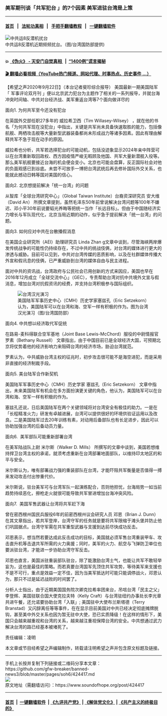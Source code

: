 ### 美军期刊谈「共军犯台 」的7个因素 美军进驻台湾是上策
------------------------

#### [首页](https://github.com/gfw-breaker/banned-news3/blob/master/README.md) &nbsp;&nbsp;|&nbsp;&nbsp; [法轮功真相](https://github.com/begood0513/basic/blob/master/README.md)  &nbsp;&nbsp;|&nbsp;&nbsp; [手把手翻墙教程](https://github.com/gfw-breaker/guides/wiki)  &nbsp;&nbsp;|&nbsp;&nbsp; [一键翻墙软件](https://github.com/gfw-breaker/nogfw/blob/master/README.md)  



<div><img alt="中共运8反潜机扰台" src="https://img.soundofhope.org/2020-09/6f436d15-bd5e-466b-bde3-5e7443a6082d_w650_r1_s_fotor-1600772900358.jpg"/>
<br/><figcaption class="caption">
 中共运8反潜机近期频频扰台。（图/台湾国防部提供)
</figcaption></div><hr/>

#### 💥 [《伪火》 - 天安门自焚真相 ](http://158.247.195.190:10000/videos/blog/weihuo.html)&nbsp; |&nbsp; [“1400例”谎言揭秘  ](http://158.247.195.190:10000/videos/blog/jiexi1400.html)

#### [ 🎬  翻墙必看视频（YouTube热门频道、网站代理、时事热点、历史事件 ...）](https://github.com/gfw-breaker/links/blob/master/banned.md)

<div><div class="Content__Wrapper sc-1bvya0-0 grZQxZ">
 <p class="meta-top">
  <span class="meta">
   【希望之声2020年9月22日】（本台记者斐珍综合报导）
  </span>
  美国最新一期美国陆军「
  <ok href="/term/381394">
   军事评论双月刊
  </ok>
  」便以北京武力犯台为主题作了相关的一系列报导，并就台海冲突时间轴、中共对台经济战、美军重返台湾等7个面向做详尽的
 </p>
 <p>
  面向1. 为何共军至今还没有犯台
 </p>
 <div class="AD_Embed__Wrap-sc-1xslmin-0 igMuqX module desktop">
  <div>
  </div>
 </div>
 <p>
  在英国外交部任职27多年的
  <ok href="/term/381397">
   威拉希卫西（Tim Willasey-Wilsey）
  </ok>
  ，就在他的书名「为何共军现在没犯台」中指出，关键是共军尚未具备快速取胜的能力，包括像航舰、两栖攻击舰等大量新型武器装备都尚未形成战力等诸多因素。因此有理由解释共军不急于现在动手的原因。
 </p>
 <p>
  威拉希也分析，共军若选择犯台的可能动机，包括没迹象显示2024年亲中阵营可以在台湾重新取回政权、西方因疫情严峻无暇顾及他国、共军大量新潜舰入役等。那么美军航舰要接近台海的机会便会变小。北京也可能会盘算，反正国际社会对他的负面观感已到谷底。未尝不可放手一博把台湾武统后再去修补国际外交关系，也能就此撼动日韩等国对美国的信心。
 </p>
 <p>
  面向2. 北京想提前解决「统一台湾」的问题
 </p>
 <p>
  从智库「全球台湾研究中心」（Global Taiwan Institute）台裔资深研究员
  <ok href="/term/381400">
   安大维（David An）
  </ok>
  所撰文章提到，虽然毛泽东50年前曾说解决台湾问题等100年不嫌迟、邓小平30年前说要韬光养晦等把统一当作「长远目标」。但由于中国随经济实力增长与军队现代化，北京当局近期的动作，似乎急于提前解决「统一台湾」的问题。
 </p>
 <p>
  面向3. 如何应对中共在台散播假消息
 </p>
 <p>
  在美国企业研究所（AEI）助理研究员
  <ok href="/term/381403">
   Linda Zhan
  </ok>
  g文章中谈到，尽管海峡两岸爆发传统战争的可能性仍持续存在，不过中共的统战伎俩，对台湾的媒体进行更大的渗透与威胁。目前可以见到，中共对台湾传媒的恶质影响，以及在社群媒体传播大外宣和假讯息的伎俩，已严重威胁到台湾的媒体自由与民主进程。
 </p>
 <p>
  面对中共的资讯战，台湾政府与公民社会已用创新的方式来因应，美国也早在2016年12月成立「全球交流中心」（GEC），专责帮助台湾对抗中共境外文宣与假消息，增加台湾对抗假资讯的经费，并支持台湾积极参与国际组织。
 </p>
 <figure class="OImage__StyledFigure-sc-1lfley0-0 hHSfVg">
  <img alt="台湾汉光演习" src="https://img.soundofhope.org/2020-09/1600773548301.png"/>
  <br/><figcaption>
   美国陆军军事历史中心（CMH）历史学家塞兹孔（Eric Setzekorn）认为，美国陆军可以在台湾和海、空军一样有积极的作为。图为台湾汉光演习（图/台湾国防部）
  </figcaption>
 </figure>
 <p>
  面向4. 中共想以经济取代军促统
 </p>
 <p>
  在路易-麦科得联合空军基地（Joint Base Lewis-McChord）服役的中尉情报官
  <ok href="/term/381406">
   罗素（Bethany Russell）
  </ok>
  文章指出，由于中国目前已是全球经济大国，可预期北京将仗势着他的经济影响力来阻碍台湾的经济市场，胁迫台湾就范。
 </p>
 <p>
  罗素认为，中共威胁台湾主权的征兆时，初步攻击很可能不是海空进犯，而是采用非直接的经济制裁手段。
 </p>
 <p>
  面向5. 美台陆军合作新契机
 </p>
 <p>
  美国陆军军事历史中心（CMH）历史学家
  <ok href="/term/381409">
   塞兹孔（Eric Setzekorn）
  </ok>
  文章中指出，未来美国陆军有机会在多方面扮演更关键的角色，他认为，美国陆军可以在台湾和海、空军一样有积极的作为。
 </p>
 <div class="AD_Embed__Wrap-sc-1xslmin-0 igMuqX module desktop">
  <div>
  </div>
 </div>
 <p>
  塞兹孔还说，日后美国陆军在两个关键领域将对台湾安全有极佳的助力。一是在「长程精准火力」研发有卓越进展，台湾可以提供很好的环境供验证运用以及改良。二是美国陆军过去20年训练有素，对动用后备部队也有长足进步，因此可以协助加强台湾的后备动员力量。
 </p>
 <p>
  面向6.  美军部队可能重新部署台湾
 </p>
 <p>
  在美军陆战队上尉
  <ok href="/term/381412">
   米尔斯（Walker D. Mills）
  </ok>
  所撰写的文章中谈到，美国若想维持捍卫台湾主权的承诺，就须考虑重新在台湾部署地面部队，以维持印太地区的和平与安全。
 </p>
 <p>
  米尔斯认为，唯有部署战力强的重装部队在台湾，才能吓阻共军衡量是否值得一搏来发动攻击付出惨重代价。
 </p>
 <p>
  米尔斯说，驻台美军可与台湾军队一起演练配合，否则他担忧，台海局势一如当前趋势持续恶化，擦枪走火就很可能导致共军冒进增加台海冲突风险。
 </p>
 <p>
  面向7.  美国军售武器让台湾将共军赶下海
 </p>
 <p>
  曾在密西根州国民兵服役6年的前密西根州议会研究人员
  <ok href="/term/381415">
   邓恩（Brian J. Dunn）
  </ok>
  在其文章指出，若共军登岸，台湾守军的任务就是要将共军限缩于滩头堡并防止他们巩固据点。台湾守军需在共军重型武器与支援到达前尽快成功反击。
 </p>
 <p>
  邓恩表示，想当然若要达成此反击成功的目标，美国就必须军售台湾重装甲车、攻击直升机等击退共军所需的火力奥援；同时，美军的火力、航空与飞弹防卫单位也要派驻台湾，才能进一步协助台湾守军反击。
 </p>
 <p>
  邓恩也直言，美国派驻重装部队驻台，除了能激励台湾士气，也能让共军不敢轻举妄为，这也是最佳的策略。而若真要台湾国军先顶住共军攻势，等待美军来支援也不是不可行，重点是效益一定不佳，因为当美军抵达时可能只能调停战火，邓恩认为，那只不过是延迟战败的时间罢了。
 </p>
 <p>
  分析人士指出，由于近期美国国务院次卿克拉希率团来台，吊唁台湾「民主之父」李登辉、美国驻联合国大使克拉夫特（Kelly Craft）与台湾驻纽约办事处长李光章共进午餐，还允诺要协助台湾「入联」; 美国驻中大使布兰斯塔德（Terry Branstad）又闪辞离任等等事件，在在显示目前美国对中共已经决定彻底摊牌脱钩，甚至美中外交关系也因为暂无驻中大使，恐已实质降级！在这样的情形下，美国只会越来越重视和台湾的关系，越来越注重视保障台湾的安全。中共想通过武力解决台湾的路已经基本被堵死了。
 </p>
 <p class="meta-btm">
  责任编辑：凌明
 </p>
 <p class="meta-btm">
  本文章或节目经希望之声编辑制作，转载请注明希望之声并包含原文标题及链接。
 </p>
</div>
</div>
<hr/>
手机上长按并复制下列链接或二维码分享本文章：<br/>
https://github.com/gfw-breaker/banned-news3/blob/master/pages/soh6/424417.md <br/>
<a href='https://github.com/gfw-breaker/banned-news3/blob/master/pages/soh6/424417.md'><img src='https://github.com/gfw-breaker/banned-news3/blob/master/pages/soh6/424417.md.png'/></a> <br/>
原文地址（需翻墙访问）：https://www.soundofhope.org/post/424417


------------------------
#### [首页](https://github.com/gfw-breaker/banned-news3/blob/master/README.md) &nbsp;|&nbsp; [一键翻墙软件](https://github.com/gfw-breaker/nogfw/blob/master/README.md) &nbsp;| [《九评共产党》](https://github.com/gfw-breaker/9ping.md/blob/master/README.md#九评之一评共产党是什么) | [《解体党文化》](https://github.com/gfw-breaker/jtdwh.md/blob/master/README.md) | [《共产主义的终极目的》](https://github.com/gfw-breaker/gczydzjmd.md/blob/master/README.md)


<img src='http://gfw-breaker.win/banned-news3/pages/soh6/424417.md' width='0px' height='0px'/>